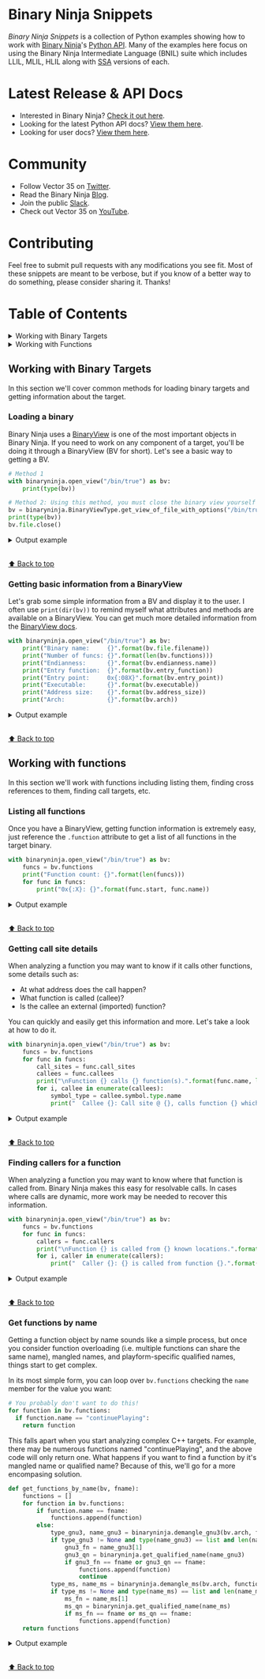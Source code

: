 # Binary Ninja Snippets
*Binary Ninja Snippets* is a collection of Python examples showing how to work with [Binary Ninja][0]'s [Python API][1]. Many of the examples here focus on using the Binary Ninja Intermediate Language (BNIL) suite which includes LLIL, MLIL, HLIL along with [SSA](https://en.wikipedia.org/wiki/Static_single_assignment_form) versions of each.

# Latest Release & API Docs
* Interested in Binary Ninja? [Check it out here][0].
* Looking for the latest Python API docs? [View them here][1].
* Looking for user docs? [View them here][5].

# Community
* Follow Vector 35 on [Twitter][2].
* Read the Binary Ninja [Blog][3].
* Join the public [Slack][4].
* Check out Vector 35 on [YouTube][6].

# Contributing

Feel free to submit pull requests with any modifications you see fit. Most of these snippets are meant to be verbose, but if you know of a better way to do something, please consider sharing it. Thanks!

# Table of Contents
<details>
<summary>Working with Binary Targets</summary>

* [`Loading a binary`](#loading-a-binary)
* [`Getting basic information from a BinaryView`](#getting-basic-information-from-a-binaryview)

</details>

<details>

<summary>Working with Functions</summary>

* [`Listing all functions`](#listing-all-functions)
* [`Getting calll site details`](#getting-call-site-details)
* [`Finding callers for a function`](#finding-callers-for-a-function)
* [`Get functions by name`](#get-functions-by-name)

</details>

## Working with Binary Targets
In this section we'll cover common methods for loading binary targets and getting information about the target.

### Loading a binary
Binary Ninja uses a [BinaryView](https://api.binary.ninja/binaryninja.binaryview-module.html) is one of the most important objects in Binary Ninja. If you need to work on any component of a target, you'll be doing it through a BinaryView (BV for short).  Let's see a basic way to getting a BV.

```python
# Method 1
with binaryninja.open_view("/bin/true") as bv:
    print(type(bv))

# Method 2: Using this method, you must close the binary view yourself when done with it
bv = binaryninja.BinaryViewType.get_view_of_file_with_options("/bin/true")
print(type(bv))
bv.file.close()
```

<details>
<summary>Output example</summary>

```
<class 'binaryninja.binaryview.BinaryView'>
<class 'binaryninja.binaryview.BinaryView'>
```
</details>

<br>[⬆ Back to top](#table-of-contents)


### Getting basic information from a BinaryView
Let's grab some simple information from a BV and display it to the user. I often use `print(dir(bv))` to remind myself what attributes and methods are available on a BinaryView. You can get much more detailed information from the [BinaryView docs](https://api.binary.ninja/binaryninja.binaryview.BinaryView.html).

```python
with binaryninja.open_view("/bin/true") as bv:
    print("Binary name:     {}".format(bv.file.filename))
    print("Number of funcs: {}".format(len(bv.functions)))
    print("Endianness:      {}".format(bv.endianness.name))
    print("Entry function:  {}".format(bv.entry_function))
    print("Entry point:     0x{:08X}".format(bv.entry_point))
    print("Executable:      {}".format(bv.executable))
    print("Address size:    {}".format(bv.address_size))
    print("Arch:            {}".format(bv.arch))
```

<details>
<summary>Output example</summary>

```
Binary name:     true
Number of funcs: 106
Endianness:      LittleEndian
Entry function:  int64_t _start(int64_t arg1, int64_t arg2, void (* arg3)()) __noreturn
Entry point:     0x004017B0
Executable:      True
Address size:    8
Arch:            <arch: x86_64>
```
</details>

<br>[⬆ Back to top](#table-of-contents)


## Working with functions
In this section we'll work with functions including listing them, finding cross references to them, finding call targets, etc.

### Listing all functions
Once you have a BinaryView, getting function information is extremely easy, just reference the `.function` attribute to get a list of all functions in the target binary.

```python
with binaryninja.open_view("/bin/true") as bv:
    funcs = bv.functions
    print("Function count: {}".format(len(funcs)))
    for func in funcs:
        print("0x{:X}: {}".format(func.start, func.name))
```

<details>
<summary>Output example</summary>

```
Function count: 106
0x4013D0: _init
0x401400: __uflow
0x401406: sub_401406
0x401410: getenv
0x401420: free
0x401430: abort
0x401440: __errno_location
0x401450: strncmp
...snip...
```
</details>

<br>[⬆ Back to top](#table-of-contents)

### Getting call site details
When analyzing a function you may want to know if it calls other functions, some details such as: 
* At what address does the call happen?
* What function is called (callee)?
* Is the callee an external (imported) function?

You can quickly and easily get this information and more. Let's take a look at how to do it.

```python
with binaryninja.open_view("/bin/true") as bv:
    funcs = bv.functions
    for func in funcs:
        call_sites = func.call_sites
        callees = func.callees
        print("\nFunction {} calls {} function(s).".format(func.name, len(callees)))
        for i, callee in enumerate(callees):
            symbol_type = callee.symbol.type.name
            print("  Callee {}: Call site @ {}, calls function {} which is a {}.".format(i+1, call_sites[i], callees[i].name, symbol_type))
```

<details>
<summary>Output example</summary>

```
...snip...
Function sub_404860 calls 8 function(s).
  Callee 1: Call site @ <ref: x86_64@0x404867>, calls function fileno which is a ImportedFunctionSymbol.
  Callee 2: Call site @ <ref: x86_64@0x404873>, calls function __freading which is a ImportedFunctionSymbol.
  Callee 3: Call site @ <ref: x86_64@0x40487f>, calls function sub_4048e0 which is a FunctionSymbol.
  Callee 4: Call site @ <ref: x86_64@0x404888>, calls function __errno_location which is a ImportedFunctionSymbol.
  Callee 5: Call site @ <ref: x86_64@0x404896>, calls function fclose which is a ImportedFunctionSymbol.
  Callee 6: Call site @ <ref: x86_64@0x4048ab>, calls function fileno which is a ImportedFunctionSymbol.
  Callee 7: Call site @ <ref: x86_64@0x4048b9>, calls function lseek which is a ImportedFunctionSymbol.
  Callee 8: Call site @ <ref: x86_64@0x4048cb>, calls function fclose which is a ImportedFunctionSymbol.

Function sub_4048e0 calls 4 function(s).
  Callee 1: Call site @ <ref: x86_64@0x4048e9>, calls function __freading which is a ImportedFunctionSymbol.
  Callee 2: Call site @ <ref: x86_64@0x4048fe>, calls function fflush which is a ImportedFunctionSymbol.
  Callee 3: Call site @ <ref: x86_64@0x404912>, calls function sub_404920 which is a FunctionSymbol.
  Callee 4: Call site @ <ref: x86_64@0x40491b>, calls function fflush which is a ImportedFunctionSymbol.
...snip...
```
</details>

<br>[⬆ Back to top](#table-of-contents)

### Finding callers for a function
When analyzing a function you may want to know where that function is called from. Binary Ninja makes this easy for resolvable calls. In cases where calls are dynamic, more work may be needed to recover this information.

```python
with binaryninja.open_view("/bin/true") as bv:
    funcs = bv.functions
    for func in funcs:
        callers = func.callers
        print("\nFunction {} is called from {} known locations.".format(func.name, len(callers)))
        for i, caller in enumerate(callers):
            print("  Caller {}: {} is called from function {}.".format(i+1, func.name, caller.name))
```

<details>
<summary>Output example</summary>

```
...snip...
Function sub_404210 is called from 2 known locations.
  Caller 1: sub_404210 is called from function sub_404240.
  Caller 2: sub_404210 is called from function sub_403250.

Function sub_404240 is called from 0 known locations.

Function sub_404260 is called from 4 known locations.
  Caller 1: sub_404260 is called from function sub_404070.
  Caller 2: sub_404260 is called from function sub_4030a0.
  Caller 3: sub_404260 is called from function sub_404010.
  Caller 4: sub_404260 is called from function sub_4041e0.
  ...snip...
```
</details>

<br>[⬆ Back to top](#table-of-contents)


### Get functions by name
Getting a function object by name sounds like a simple process, but once you consider function overloading (i.e. multiple functions can share the same name), mangled names, and playform-specific qualified names, things start to get complex.

In its most simple form, you can loop over `bv.functions` checking the `name` member for the value you want:
```python
# You probably don't want to do this!
for function in bv.functions:
  if function.name == "continuePlaying":
    return function
```

This falls apart when you start analyzing complex C++ targets. For example, there may be numerous functions named "continuePlaying", and the above code will only return one. What happens if you want to find a function by it's mangled name or qualified name? Because of this, we'll go for a more encompasing solution.

```python
def get_functions_by_name(bv, fname):
    functions = []
    for function in bv.functions:
        if function.name == fname:
            functions.append(function)
        else:
            type_gnu3, name_gnu3 = binaryninja.demangle_gnu3(bv.arch, function.name)
            if type_gnu3 != None and type(name_gnu3) == list and len(name_gnu3) == 2:
                gnu3_fn = name_gnu3[1]
                gnu3_qn = binaryninja.get_qualified_name(name_gnu3)
                if gnu3_fn == fname or gnu3_qn == fname:
                    functions.append(function)
                    continue
            type_ms, name_ms = binaryninja.demangle_ms(bv.arch, function.name)
            if type_ms != None and type(name_ms) == list and len(name_ms) == 2:
                ms_fn = name_ms[1]
                ms_qn = binaryninja.get_qualified_name(name_ms)
                if ms_fn == fname or ms_qn == fname:
                    functions.append(function)
    return functions
```

<details>
<summary>Output example</summary>

```
# Use case 1
# Using this function on a libvlc.dll target to find
# functions named "continuePlaying".
# get_functions_by_name(bv, "continuePlaying")

int32_t _ZN8FileSink15continuePlayingEv(void* arg1)
int32_t _ZN12BasicUDPSink15continuePlayingEv(void* arg1)
int32_t _ZN8HTTPSink15continuePlayingEv(void* arg1)
int32_t _ZN16H264VideoRTPSink15continuePlayingEv(int32_t* arg1)
int32_t _ZN18MultiFramedRTPSink15continuePlayingEv(int32_t* arg1)
int32_t _ZN9DummySink15continuePlayingEv(void* arg1)
int32_t _ZN17QuickTimeFileSink15continuePlayingEv(void* arg1)
int32_t _ZN11AVIFileSink15continuePlayingEv(void* arg1)

# Use case 2
# Using this function on a libvlc.dll target to find
# functions named "_ZN9DummySink15continuePlayingEv" (mangled)

int32_t _ZN9DummySink15continuePlayingEv(void* arg1)

# Use case 3
# Using this function on a libvlc.dll target to find
# functions named "AVIFileSink::continuePlaying" (qualified name)

int32_t _ZN11AVIFileSink15continuePlayingEv(void* arg1)

```
</details>

<br>[⬆ Back to top](#table-of-contents)


[0]: https://binary.ninja/
[1]: https://api.binary.ninja/
[2]: https://twitter.com/vector35
[3]: https://binary.ninja/blog/
[4]: https://slack.binary.ninja/
[5]: https://docs.binary.ninja/
[6]: https://www.youtube.com/channel/UCtIKC7NSj7l9zcHomQS1fBA
